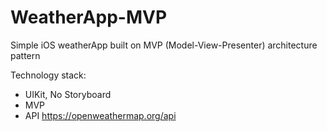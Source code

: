 # WeatherApp-MVP
Simple iOS weatherApp built on MVP (Model-View-Presenter) architecture pattern

Technology stack:
- UIKit, No Storyboard
- MVP
- API https://openweathermap.org/api
